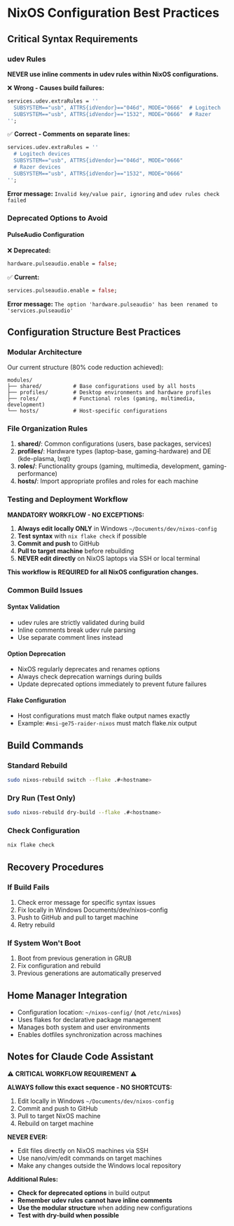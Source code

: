 # NixOS Configuration Best Practices

## Critical Syntax Requirements

### udev Rules
**NEVER use inline comments in udev rules within NixOS configurations.**

❌ **Wrong - Causes build failures:**
```nix
services.udev.extraRules = ''
  SUBSYSTEM=="usb", ATTRS{idVendor}=="046d", MODE="0666"  # Logitech
  SUBSYSTEM=="usb", ATTRS{idVendor}=="1532", MODE="0666"  # Razer
'';
```

✅ **Correct - Comments on separate lines:**
```nix
services.udev.extraRules = ''
  # Logitech devices
  SUBSYSTEM=="usb", ATTRS{idVendor}=="046d", MODE="0666"
  # Razer devices
  SUBSYSTEM=="usb", ATTRS{idVendor}=="1532", MODE="0666"
'';
```

**Error message:** `Invalid key/value pair, ignoring` and `udev rules check failed`

### Deprecated Options to Avoid

#### PulseAudio Configuration
❌ **Deprecated:**
```nix
hardware.pulseaudio.enable = false;
```

✅ **Current:**
```nix
services.pulseaudio.enable = false;
```

**Error message:** `The option 'hardware.pulseaudio' has been renamed to 'services.pulseaudio'`

## Configuration Structure Best Practices

### Modular Architecture
Our current structure (80% code reduction achieved):

```
modules/
├── shared/          # Base configurations used by all hosts
├── profiles/        # Desktop environments and hardware profiles
├── roles/           # Functional roles (gaming, multimedia, development)
└── hosts/           # Host-specific configurations
```

### File Organization Rules

1. **shared/**: Common configurations (users, base packages, services)
2. **profiles/**: Hardware types (laptop-base, gaming-hardware) and DE (kde-plasma, lxqt)
3. **roles/**: Functionality groups (gaming, multimedia, development, gaming-performance)
4. **hosts/**: Import appropriate profiles and roles for each machine

### Testing and Deployment Workflow

**MANDATORY WORKFLOW - NO EXCEPTIONS:**

1. **Always edit locally ONLY** in Windows `~/Documents/dev/nixos-config`
2. **Test syntax** with `nix flake check` if possible
3. **Commit and push** to GitHub
4. **Pull to target machine** before rebuilding
5. **NEVER edit directly** on NixOS laptops via SSH or local terminal

**This workflow is REQUIRED for all NixOS configuration changes.**

### Common Build Issues

#### Syntax Validation
- udev rules are strictly validated during build
- Inline comments break udev rule parsing
- Use separate comment lines instead

#### Option Deprecation
- NixOS regularly deprecates and renames options
- Always check deprecation warnings during builds
- Update deprecated options immediately to prevent future failures

#### Flake Configuration
- Host configurations must match flake output names exactly
- Example: `#msi-ge75-raider-nixos` must match flake.nix output

## Build Commands

### Standard Rebuild
```bash
sudo nixos-rebuild switch --flake .#<hostname>
```

### Dry Run (Test Only)
```bash
sudo nixos-rebuild dry-build --flake .#<hostname>
```

### Check Configuration
```bash
nix flake check
```

## Recovery Procedures

### If Build Fails
1. Check error message for specific syntax issues
2. Fix locally in Windows Documents/dev/nixos-config
3. Push to GitHub and pull to target machine
4. Retry rebuild

### If System Won't Boot
1. Boot from previous generation in GRUB
2. Fix configuration and rebuild
3. Previous generations are automatically preserved

## Home Manager Integration

- Configuration location: `~/nixos-config/` (not `/etc/nixos`)
- Uses flakes for declarative package management
- Manages both system and user environments
- Enables dotfiles synchronization across machines

## Notes for Claude Code Assistant

⚠️ **CRITICAL WORKFLOW REQUIREMENT** ⚠️

**ALWAYS follow this exact sequence - NO SHORTCUTS:**
1. Edit locally in Windows `~/Documents/dev/nixos-config` 
2. Commit and push to GitHub
3. Pull to target NixOS machine
4. Rebuild on target machine

**NEVER EVER:**
- Edit files directly on NixOS machines via SSH
- Use nano/vim/edit commands on target machines
- Make any changes outside the Windows local repository

**Additional Rules:**
- **Check for deprecated options** in build output
- **Remember udev rules cannot have inline comments**
- **Use the modular structure** when adding new configurations
- **Test with dry-build when possible**